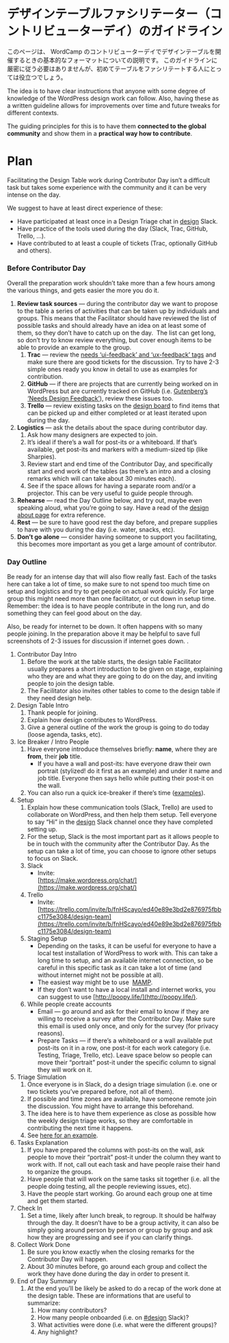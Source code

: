 <!-- # Design Table Facilitator Guidelines -->
# デザインテーブルファシリテーター（コントリビューターデイ）のガイドライン

<!-- This page outlines a baseline format to run the Design Table during WordCamp Contributor Days. It’s not meant to be followed strictly, but it’s a useful guideline especially for people that are running the table for the first time. -->
このページは、 WordCamp のコントリビューターデイでデザインテーブルを開催するときの基本的なフォーマットについての説明です。 このガイドラインに厳密に従う必要はありませんが、初めてテーブルをファシリテートする人にとっては役立つでしょう。

The idea is to have clear instructions that anyone with some degree of knowledge of the WordPress design work can follow. Also, having these as a written guideline allows for improvements over time and future tweaks for different contexts.  

The guiding principles for this is to have them **connected to the global community** and show them in a **practical way how to contribute**.  

# **Plan**

Facilitating the Design Table work during Contributor Day isn’t a difficult task but takes some experience with the community and it can be very intense on the day.  

We suggest to have at least direct experience of these:

*   Have participated at least once in a Design Triage chat in [design](https://wordpress.slack.com/messages/design/) Slack.
*   Have practice of the tools used during the day (Slack, Trac, GitHub, Trello, …).
*   Have contributed to at least a couple of tickets (Trac, optionally GitHub and others).

### **Before Contributor Day**

Overall the preparation work shouldn’t take more than a few hours among the various things, and gets easier the more you do it.  

1.  **Review task sources** — during the contributor day we want to propose to the table a series of activities that can be taken up by individuals and groups. This means that the Facilitator should have reviewed the list of possible tasks and should already have an idea on at least some of them, so they don’t have to catch up on the day.  The list can get long, so don’t try to know review everything, but cover enough items to be able to provide an example to the group.
    1.  **Trac** — review the [needs ‘ui-feedback’ and ‘ux-feedback’ tags](https://core.trac.wordpress.org/report/35?sort=modified&asc=1&page=1) and make sure there are good tickets for the discussion. Try to have 2-3 simple ones ready you know in detail to use as examples for contribution.
    2.  **GitHub** — if there are projects that are currently being worked on in WordPress but are currently tracked on GitHub (i.e. [Gutenberg’s ‘Needs Design Feedback’](https://github.com/WordPress/gutenberg/issues?q=is%3Aopen+is%3Aissue+label%3A%22Needs+Design+Feedback%22)), review these issues too.
    3.  **Trello** — review existing tasks on the [design board](https://trello.com/b/fnHScayo/design-team) to find items that can be picked up and either completed or at least iterated upon during the day.
2.  **Logistics** — ask the details about the space during contributor day.
    1.  Ask how many designers are expected to join.
    2.  It’s ideal if there’s a wall for post-its or a whiteboard. If that’s available, get post-its and markers with a medium-sized tip (like Sharpies).
    3.  Review start and end time of the Contributor Day, and specifically start and end work of the tables (as there’s an intro and a closing remarks which will can take about 30 minutes each).
    4.  See if the space allows for having a separate room and/or a projector. This can be very useful to guide people through.
3.  **Rehearse** — read the Day Outline below, and try out, maybe even speaking aloud, what you’re going to say. Have a read of the [design about page](https://make.wordpress.org/design/handbook/about-the-team/) for extra reference.
4.  **Rest** — be sure to have good rest the day before, and prepare supplies to have with you during the day (i.e. water, snacks, etc).
5.  **Don’t go alone** — consider having someone to support you facilitating, this becomes more important as you get a large amount of contributor.

### **Day Outline**

Be ready for an intense day that will also flow really fast. Each of the tasks here can take a lot of time, so make sure to not spend too much time on setup and logistics and try to get people on actual work quickly. For large group this might need more than one facilitator, or cut down in setup time. Remember: the idea is to have people contribute in the long run, and do something they can feel good about on the day.  

Also, be ready for internet to be down. It often happens with so many people joining. In the preparation above it may be helpful to save full screenshots of 2-3 issues for discussion if internet goes down. .  

1.  Contributor Day Intro
    1.  Before the work at the table starts, the design table Facilitator usually prepares a short introduction to be given on stage, explaining who they are and what they are going to do on the day, and inviting people to join the design table.
    2.  The Facilitator also invites other tables to come to the design table if they need design help.
2.  Design Table Intro
    1.  Thank people for joining.
    2.  Explain how design contributes to WordPress.
    3.  Give a general outline of the work the group is going to do today (loose agenda, tasks, etc).
3.  Ice Breaker / Intro People
    1.  Have everyone introduce themselves briefly: **name**, where they are **from**, their **job** title.
        *   If you have a wall and post-its: have everyone draw their own portrait (stylized! do it first as an example) and under it name and job title. Everyone then says hello while putting their post-it on the wall.
    2.  You can also run a quick ice-breaker if there’s time ([examples](http://gamestorming.com/category/icebreakers/)).
4.  Setup
    1.  Explain how these communication tools (Slack, Trello) are used to collaborate on WordPress, and then help them setup. Tell everyone to say “Hi” in the [design](https://wordpress.slack.com/messages/design/) Slack channel once they have completed setting up.
    2.  For the setup, Slack is the most important part as it allows people to be in touch with the community after the Contributor Day. As the setup can take a lot of time, you can choose to ignore other setups to focus on Slack.
    3.  Slack
        *   Invite:  
            [https://make.wordpress.org/chat/](https://make.wordpress.org/chat/)  
    4.  Trello
        *   Invite:  
            [https://trello.com/invite/b/fnHScayo/ed40e89e3bd2e876975fbbc1175e3084/design-team](https://trello.com/invite/b/fnHScayo/ed40e89e3bd2e876975fbbc1175e3084/design-team)  
    5.  Staging Setup
        *   Depending on the tasks, it can be useful for everyone to have a local test installation of WordPress to work with. This can take a long time to setup, and an available internet connection, so be careful in this specific task as it can take a lot of time (and without internet might not be possible at all).
        *   The easiest way might be to use  [MAMP](https://www.mamp.info/en/downloads/).
        *   If they don’t want to have a local install and internet works, you can suggest to use [http://poopy.life/](http://poopy.life/).
    6.  While people create accounts
        *   Email — go around and ask for their email to know if they are willing to receive a survey after the Contributor Day. Make sure this email is used only once, and only for the survey (for privacy reasons).
        *   Prepare Tasks — if there’s a whiteboard or a wall available put post-its on it in a row, one post-it for each work category (i.e. Testing, Triage, Trello, etc). Leave space below so people can move their “portrait” post-it under the specific column to signal they will work on it.
5.  Triage Simulation
    1.  Once everyone is in Slack, do a design triage simulation (i.e. one or two tickets you’ve prepared before, not all of them).
    2.  If possible and time zones are available, have someone remote join the discussion. You might have to arrange this beforehand.
    3.  The idea here is to have them experience as close as possible how the weekly design triage works, so they are comfortable in contributing the next time it happens.
    4.  See [here for an example](https://wordpress.slack.com/archives/C02S78ZAL/p1536889396000100).
6.  Tasks Explanation
    1.  If you have prepared the columns with post-its on the wall, ask people to move their “portrait” post-it under the column they want to work with. If not, call out each task and have people raise their hand to organize the groups.
    2.  Have people that will work on the same tasks sit together (i.e. all the people doing testing, all the people reviewing issues, etc).
    3.  Have the people start working. Go around each group one at time and get them started.
7.  Check In
    1.  Set a time, likely after lunch break, to regroup. It should be halfway through the day. It doesn’t have to be a group activity, it can also be simply going around person by person or group by group and ask how they are progressing and see if you can clarify things.
8.  Collect Work Done
    1.  Be sure you know exactly when the closing remarks for the Contributor Day will happen.
    2.  About 30 minutes before, go around each group and collect the work they have done during the day in order to present it.
9.  End of Day Summary
    1.  At the end you’ll be likely be asked to do a recap of the work done at the design table. These are informations that are useful to summarize:
        1.  How many contributors?
        2.  How many people onboarded (i.e. on [#design](https://make.wordpress.org/design/tag/design/) Slack)?
        3.  What activities were done (i.e. what were the different groups)?
        4.  Any highlight?

